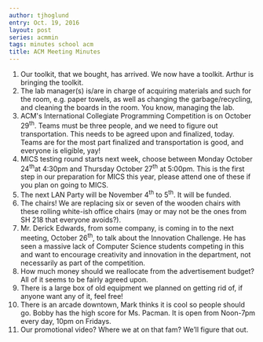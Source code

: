 ```yaml
---
author: tjhoglund
entry: Oct. 19, 2016
layout: post
series: acmmin
tags: minutes school acm
title: ACM Meeting Minutes
---
```


1. Our toolkit, that we bought, has arrived. We now have a toolkit. Arthur is
   bringing the toolkit.
2. The lab manager(s) is/are in charge of acquiring materials and such for the
   room, e.g. paper towels, as well as changing the garbage/recycling, and
   cleaning the boards in the room. You know, managing the lab.
3. ACM's International Collegiate Programming Competition is on October
   29<sup>th</sup>. Teams must be three people, and we need to figure out
   transportation. This needs to be agreed upon and finalized, today. Teams are
   for the most part finalized and transportation is good, and everyone is
   eligible, yay!
4. MICS testing round starts next week, choose between Monday October
   24<sup>th</sup>at 4:30pm and Thursday October 27<sup>th</sup> at 5:00pm. This
   is the first step in our preparation for MICS this year, please attend one of
   these if you plan on going to MICS.
5. The next LAN Party will be November 4<sup>th</sup> to 5<sup>th</sup>. It will
   be funded.
6. The chairs! We are replacing six or seven of the wooden chairs with these
   rolling white-ish office chairs (may or may not be the ones from SH 218 that
   everyone avoids?).
7. Mr. Derick Edwards, from some company, is coming in to the next meeting,
   October 26<sup>th</sup>, to talk about the Innovation Challenge. He has seen
   a massive lack of Computer Science students competing in this and want to
   encourage creativity and innovation in the department, not necessarily as
   part of the competition.
8. How much money should we reallocate from the advertisement budget? All of it
   seems to be fairly agreed upon.
9. There is a large box of old equipment we planned on getting rid of, if anyone
   want any of it, feel free!
10. There is an arcade downtown, Mark thinks it is cool so people should go.
    Bobby has the high score for Ms. Pacman. It is open from Noon-7pm every day,
    10pm on Fridays.
11. Our promotional video? Where we at on that fam? We’ll figure that out.
